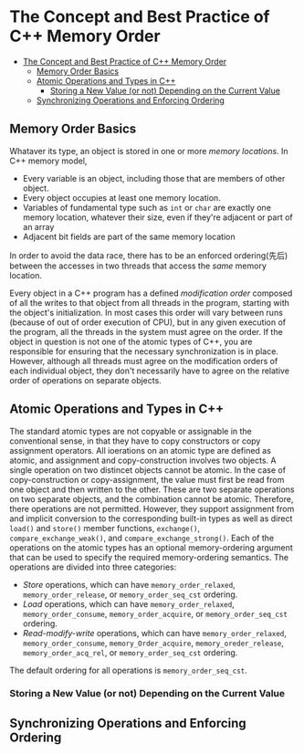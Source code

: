 # The Concept and Best Practice of C++ Memory Order

- [The Concept and Best Practice of C++ Memory Order](#the-concept-and-best-practice-of-c-memory-order)
  - [Memory Order Basics](#memory-order-basics)
  - [Atomic Operations and Types in C++](#atomic-operations-and-types-in-c)
    - [Storing a New Value (or not) Depending on the Current Value](#storing-a-new-value-or-not-depending-on-the-current-value)
  - [Synchronizing Operations and Enforcing Ordering](#synchronizing-operations-and-enforcing-ordering)

## Memory Order Basics

Whataver its type, an object is stored in one or more *memory locations*. In C++ memory model,

- Every variable is an object, including those that are members of other object.
- Every object occupies at least one memory location.
- Variables of fundamental type such as `int` or `char` are exactly one memory location, whatever their size, even if they're adjacent or part of an array
- Adjacent bit fields are part of the same memory location

In order to avoid the data race, there has to be an enforced ordering(先后) between the accesses in two threads that access the *same* memory location.

Every object in a C++ program has a defined *modification order* composed of all the writes to that object from all threads in the program, starting with the object's initialization. In most cases this order will vary between runs (because of out of order execution of CPU), but in any given execution of the program, all the threads in the system must agree on the order. If the object in question is not one of the atomic types of C++, you are responsible for ensuring that the necessary synchronization is in place. However, although all threads must agree on the modification orders of each individual object, they don't necessarily have to agree on the relative order of operations on separate objects. 

## Atomic Operations and Types in C++

The standard atomic types are not copyable or assignable in the conventional sense, in that they have to copy constructors or copy assignment operators. All ioerations on an atomic type are defined as atomic, and assignment and copy-construction involves two objects. A single operation on two distincet objects cannot be atomic. In the case of copy-construction or copy-assignment, the value must first be read from one object and then written to the other. These are two separate operations on two separate objects, and the combination cannot be atomic. Therefore, there operations are not permitted. However, they support assignment from and implicit conversion to the corresponding built-in types as well as direct `load()` and `store()` member functions, `exchange()`, `compare_exchange_weak()`, and `compare_exchange_strong()`. Each of the operations on the atomic types has an optional memory-ordering argument that can be used to specify the required memory-ordering semantics. The operations are divided into three categories:

- *Store* operations, which can have `memory_order_relaxed`, `memory_order_release`, or `memory_order_seq_cst` ordering.
- *Load* operations, which can have `memory_order_relaxed`, `memory_order_consume`, `memory_order_acquire`, or `memory_order_seq_cst` ordering.
- *Read-modify-write* operations, which can have `memory_order_relaxed`, `memory_order_consume`, `memory_Order_acquire`, `memory_oreder_release`, `memory_order_acq_rel`, or `memory_order_seq_cst` ordering.

The default ordering for all operations is `memory_order_seq_cst`.

### Storing a New Value (or not) Depending on the Current Value

## Synchronizing Operations and Enforcing Ordering